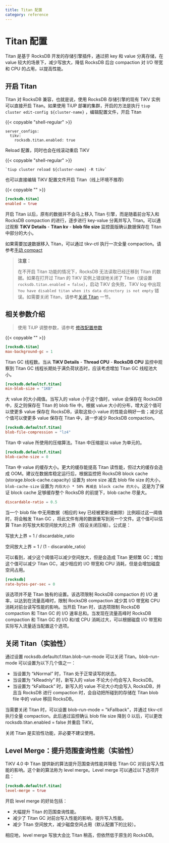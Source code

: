 ```yaml
---
title: Titan 配置
category: reference
---
```


# Titan 配置

Titan 是基于 RocksDB 开发的存储引擎插件，通过把 key 和 value 分离存储，在 value 较大的场景下，减少写放大，降低 RocksDB 后台 compaction 对 I/O 带宽和 CPU 的占用，以提高性能。

## 开启 Titan

Titan 对 RocksDB 兼容，也就是说，使用 RocksDB 存储引擎的现有 TiKV 实例可以直接开启 Titan。如果使用 TiUP 部署的集群，开启的方法是执行 `tiup cluster edit-config ${cluster-name}` ，编辑配置文件，开启 Titan

{{< copyable "shell-regular" >}}

```shell
server_configs:
  tikv:
    rocksdb.titan.enabled: true
```

Reload 配置，同时也会在线滚动重启 TiKV

{{< copyable "shell-regular" >}}

```shell
`tiup cluster reload ${cluster-name} -R tikv`
```

也可以直接编辑 TiKV 配置文件开启 Titan（线上环境不推荐)

{{< copyable "" >}}

``` toml
[rocksdb.titan]
enabled = true
```

开启 Titan 以后，原有的数据并不会马上移入 Titan 引擎，而是随着前台写入和 RocksDB compaction 的进行，逐步进行 key-value 分离并写入 Titan。可以通过观察 **TiKV Details** - **Titan kv** - **blob file size** 监控面版确认数据保存在 Titan 中部分的大小。

如果需要加速数据移入 Titan，可以通过 tikv-ctl 执行一次全量 compaction。请参考[手动 compact](/reference/tools/tikv-control.md###手动-compact-整个-TiKV-集群的数据)

> **注意：**
>
> 在不开启 Titan 功能的情况下，RocksDB 无法读取已经迁移到 Titan 的数据。如果在打开过 Titan 的 TiKV 实例上错误地关闭了 Titan（误设置 `rocksdb.titan.enabled = false`），启动 TiKV 会失败，TiKV log 中出现 `You have disabled titan when its data directory is not empty` 错误。如需要关闭 Titan，请参考[关闭 Titan](#关闭-titan实验性) 一节。

## 相关参数介绍

> 使用 TiUP 调整参数，请参考 [修改配置参数](/how-to/maintain/tiup-operations.md#修改配置参数)

{{< copyable "" >}}

```toml
[rocksdb.titan]
max-background-gc = 1
```

Titan GC 线程数。当从 **TiKV Details** - **Thread CPU** - **RocksDB CPU** 监控中观察到 Titan GC 线程长期处于满负荷状态时，应该考虑增加 Titan GC 线程池大小。

```toml
[rocksdb.defaultcf.titan]
min-blob-size = "1KB"
```

大 value 的大小阈值。当写入的 value 小于这个值时，value 会保存在 RocksDB 中，反之则保存在 Titan 的 blob file 中。根据 value 大小的分布，增大这个值可以使更多 value 保存在 RocksDB，读取这些小 value 的性能会稍好一些；减少这个值可以使更多 value 保存在 Titan 中，进一步减少 RocksDB compaction。

```toml
[rocksdb.defaultcf.titan]
blob-file-compression = "lz4"
```

Titan 中 value 所使用的压缩算法。Titan 中压缩是以 value 为单元的。

```toml
[rocksdb.defaultcf.titan]
blob-cache-size = 0
```

Titan 中 value 的缓存大小。更大的缓存能提高 Titan 读性能，但过大的缓存会造成 OOM。建议在数据库稳定运行后，根据监控把 RocksDB block cache (storage.block-cache.capacity) 设置为 store size 减去 blob file size 的大小，`blob-cache-size` 设置为 `内存大小 * 50% 再减去 block cache 的大小`。这是为了保证 block cache 足够缓存整个 RocksDB 的前提下，blob cache 尽量大。

```toml
discardable-ratio = 0.5
```

当一个 blob file 中无用数据（相应的 key 已经被更新或删除）比例超过这一阈值时，将会触发 Titan GC ，将此文件有用的数据重写到另一个文件。这个值可以估算 Titan 的写放大和空间放大的上界（假设关闭压缩）。公式是：

写放大上界 = 1 / discardable_ratio

空间放大上界 = 1 / (1 - discarable_ratio)

可以看到，减少这个阈值可以减少空间放大，但是会造成 Titan 更频繁 GC；增加这个值可以减少 Titan GC，减少相应的 I/O 带宽和 CPU 消耗，但是会增加磁盘空间占用。

```toml
[rocksdb]
rate-bytes-per-sec = 0
```

该选项并不是 Titan 独有的设置。该选项限制 RocksDB compaction 的 I/O 速率，以达到在流量高峰时，限制 RocksDB compaction 减少其 I/O 带宽和 CPU 消耗对前台读写性能的影响。当开启 Titan 时，该选项限制 RocksDB compaction 和 Titan GC 的 I/O 速率总和。当发现在流量高峰时 RocksDB compaction 和 Titan GC 的 I/O 和/或 CPU 消耗过大，可以根据磁盘 I/O 带宽和实际写入流量适当配置这个选项。

## 关闭 Titan（实验性）

通过设置 rocksdb.defaultcf.titan.blob-run-mode 可以关闭 Titan。blob-run-mode 可以设置为以下几个值之一：

- 当设置为 “kNormal” 时，Titan 处于正常读写的状态。
- 当设置为 “kReadnly” 时，新写入的 value 不论大小均会写入 RocksDB。
- 当设置为 “kFallback” 时，新写入的 value 不论大小均会写入 RocksDB，并且当 RocksDB 进行 compaction 时，会自动把所碰到的存储在 Titan blob file 中的 value 移回 RocksDB。

当需要关闭 Titan 时，可以设置 blob-run-mode = "kFallback"，并通过 tikv-ctl 执行全量 compaction。此后通过监控确认 blob file size 降到 0 以后，可以更改 rocksdb.titan.enabled = false 并重启 TiKV。

关闭 Titan 是实验性功能，非必要不建议使用。

## Level Merge：提升范围查询性能（实验性）

TiKV 4.0 中 Titan 提供新的算法提升范围查询性能并降低 Titan GC 对前台写入性能的影响。这个新的算法称为 level merge。Level merge 可以通过以下选项开启：

```toml
[rocksdb.defaultcf.titan]
level-merge = true
```

开启 level merge 的好处包括：

- 大幅提升 Titan 的范围查询性能。
- 减少了 Titan GC 对前台写入性能的影响，提升写入性能。
- 减少 Titan 空间放大，减少磁盘空间占用（默认配置下的比较）。

相应地，level merge 写放大会比 Titan 稍高，但依然低于原生的 RocksDB。
